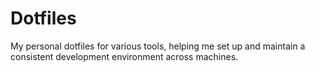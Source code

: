 # Dotfiles

My personal dotfiles for various tools, helping me set up and maintain a consistent development environment across machines.